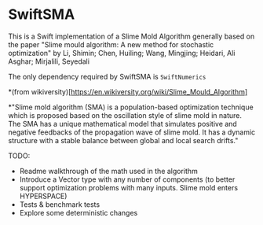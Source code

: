 # SwiftSMA

This is a Swift implementation of a Slime Mold Algorithm generally based on the paper "Slime mould algorithm: A new method for stochastic optimization" by  Li, Shimin; Chen, Huiling; Wang, Mingjing; Heidari, Ali Asghar; Mirjalili, Seyedali

The only dependency required by SwiftSMA is `SwiftNumerics`


*(from wikiversity)[https://en.wikiversity.org/wiki/Slime_Mould_Algorithm]

*"Slime mold algorithm (SMA) is a population-based optimization technique which is proposed based on the oscillation style of slime mold in nature. The SMA has a unique mathematical model that simulates positive and negative feedbacks of the propagation wave of slime mold. It has a dynamic structure with a stable balance between global and local search drifts."

TODO:
- Readme walkthrough of the math used in the algorithm
- Introduce a Vector type with any number of components (to better support optimization problems with many inputs. Slime mold enters HYPERSPACE)
- Tests & benchmark tests
- Explore some deterministic changes
